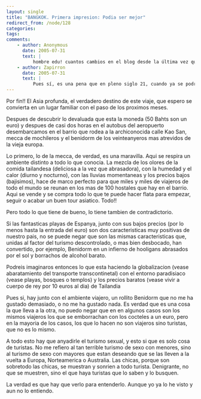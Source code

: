 ```yaml
---
layout: single
title: "BANGKOK. Primera impresion: Podia ser mejor"
redirect_from: /node/128
categories:
tags: 
comments: 
    - author: Anonymous
      date: 2005-07-31
      text: |
          hombre edu! cuantos cambios en el blog desde la última vez que lo visité! Has puesto fotos y todo!Siento no haberte escrito antes, aunque el que no me enviases la dirección de tu blog ha contribuido sensiblemente en la demora. Pero bueno, tienes un hermano que te hace los deberes...Y ahora que has habilitado el envío anónimo y que ya no hace falta registrarse, no tenía excusa para no escribirte :-DMuy interesante todo lo que cuentas!! De momento veo que vais solventando las dificultades bastante bien ;-)Yo he empezado vacaciones esta semana y estos días poco internet voy a tener, pero cuando pueda ya te iré contando las novedades que vaya habiendo por aquí. Cuídate. Muchos besos de tu primo de bcn.  
    - author: Zapirron
      date: 2005-07-31
      text: |
          Pues sí, es una pena que en pleno siglo 21, cuando ya se podría erradicar la pobreza extrema y con ella tantas lacras adheridas como son los diferentes tipos de prostitución, Sigamos siendo los de los países ricos los que machacamos a los países pobres. Como antaño. Tenemos dinero para montar fórums y olimpiadas, y tantas otras cosas prescindibles, pero no tenemos dinero para salvar la vida a todos los que mueren de miseria. Yo sí tengo una explicación para todo lo que pasa: el egoísmo y los siete pecados capitales repartiditos de diferente manera según el caso, la cosa y la casa...  
---
```

Por fin!! El Asia profunda, el verdadero destino de este viaje, que espero se convierta en un lugar familiar con el paso de los proximos meses.  

Despues de descubrir lo devaluada que esta la moneda (50 Bahts son un euro) y despues de casi dos horas en el autobus del aeropuerto desembarcamos en el barrio que rodea a la archiconocida calle Kao San, mecca de mochileros y el benidorm de los veinteanyeros mas atrevidos de la vieja europa.  

Lo primero, lo de la mecca, de verdad, es una maravilla. Aqui se respira un ambiente distinto a todo lo que conocia. La mezcla de los olores de la comida tailandesa (deliciosa a la vez que abrasadora), con la humedad y el calor (diurno y nocturno), con las lluvias momentaneas y los precios bajos (bajisimos), hace de marco perfecto para que miles y miles de viajeros de todo el mundo se reunan en los mas de 100 hostales que hay en el barrio. Aqui se vende y se compra todo lo que te puede hacer flata para empezar, seguir o acabar un buen tour asiatico. Todo!!  

Pero todo lo que tiene de bueno, lo tiene tambien de contradictorio.  

Si las fantasticas playas de Espanya, junto con sus bajos precios (por lo menos hasta la entrada del euro) son dos caracteristicas muy positivas de nuestro pais, no se puede negar que son las mismas caracteristicas que, unidas al factor del turismo descontrolado, o mas bien desbocado, han convertido, por ejemplo, Benidorm en un infierno de hooligans abrasados por el sol y borrachos de alcohol barato.  

Podreis imaginaros entonces lo que esta haciendo la globalizacion (vease abaratamiento del transporte transcontinetal) con el entorno paradisiaco (vease playas, bosques o templos) y los precios baratos (vease vivir a cuerpo de rey por 10 euros al dia) de Tailandia  

Pues si, hay junto con el ambiente viajero, un rollito Benidorm que no me ha gustado demasiado, o no me ha gustado nada. Es verdad que es una cosa la que lleva a la otra, no puedo negar que en en algunos casos son los mismos viajeros los que se emborrachan con los cocteles a un euro, pero en la mayoria de los casos, los que lo hacen no son viajeros sino turistas, que no es lo mismo.  

A todo esto hay que anyadirle el turismo sexual, y esto si que es solo cosa de turistas. No me refiero al tan terrible turismo de sexo con menores, sino al turismo de sexo con mayores que estan deseando que se las lleven a la vuelta a Europa, Norteamerica o Australia. Las chicas, porque son sobretodo las chicas, se muestran y sonrien a todo turista. Denigrante, no que se muestren, sino el que haya turistas que lo saben y lo busquen.  

La verdad es que hay que verlo para entenderlo. Aunque yo ya lo he visto y aun no lo entiendo.
